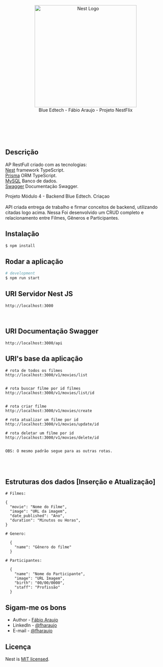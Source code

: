 <p align="center"

<a href="https://blueedtech.com.br/" target="blank"><img src="https://blueedtech.com.br/wp-content/themes/blue/dist/images/logo-blue-croped.gif" width="320" alt="Nest Logo" /></a><br>
Blue Edtech - Fábio Araujo - Projeto NestFlix

</p>
<br><br>
<br><br>

## Descrição

AP RestFull criado com as tecnologias:<br>
[Nest](https://github.com/nestjs/nest) framework TypeScript.<br>
[Prisma](https://www.prisma.io/) ORM TypeScript.<br>
[MySQL](https://www.mysql.com/) Banco de dados.<br>
[Swagger](https://swagger.io/) Documentação Swagger.

Projeto Módulo 4 - Backend Blue Edtech.
Criaçao
<br><br>
API criada entrega de trabalho e firmar conceitos de backend, utilizando citadas logo acima. Nessa Foi desenvolvido um CRUD completo e relacionamento entre Filmes, Gêneros e Participantes.

## Instalação

```bash
$ npm install
```

## Rodar a aplicação

```bash
# development
$ npm run start
```

## URI Servidor Nest JS

```
http://localhost:3000
```

<br>

## URI Documentação Swagger

```
http://localhost:3000/api
```

## URI's base da aplicação

```
# rota de todos os filmes
http://localhost:3000/v1/movies/list


# rota buscar filme por id filmes
http://localhost:3000/v1/movies/list/id


# rota criar filme
http://localhost:3000/v1/movies/create

# rota atualizar um filme por id
http://localhost:3000/v1/movies/update/id

# rota deletar um filme por id
http://localhost:3000/v1/movies/delete/id


OBS: O mesmo padrão segue para as outras rotas.

```
<br><br>
## Estruturas dos dados [Inserção e Atualização]


```
# Filmes:

{
  "movie": "Nome do Filme",
  "image": "URL da imagem",
  "date_published": "Ano",
  "duration": "Minutos ou Horas",
}
```


```
# Genero:

  {
    "name": "Gênero do filme"
  }
  ```



```
# Participantes:

  {
    "name": "Nome do Participante",
    "image": "URL Imagem",
    "birth": "00/00/0000",
    "staff": "Profissão"
  }
  ```






## Sigam-me os bons

- Author - [Fábio Araujo](https://github.com/fharaujo)
- LinkedIn - [@fharaujo](https://www.linkedin.com/in/fharaujo/)
- E-mail - [@fharaujo](mailto:araujofabio2012@gmail.com)

## Licença

Nest is [MIT licensed](LICENSE).
